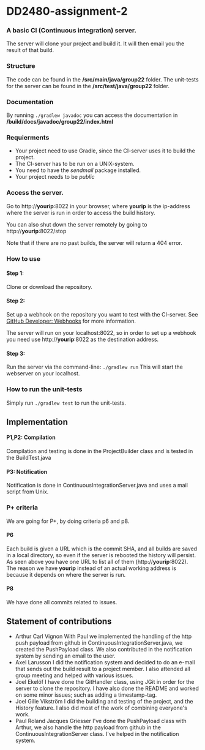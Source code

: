 # DD2480-assignment-2

### A basic CI (Continuous integration) server.
The server will clone your project and build it. It will then email you the result of that build.

### Structure
The code can be found in the __/src/main/java/group22__ folder.
The unit-tests for the server can be found in the __/src/test/java/group22__ folder.

### Documentation
By running `./gradlew javadoc` you can access the documentation in __/build/docs/javadoc/group22/index.html__

### Requierments
- Your project need to use Gradle, since the CI-server uses it to build the project.
- The CI-server has to be run on a UNIX-system.
- You need to have the _sendmail_ package installed.
- Your project needs to be _public_

### Access the server.
Go to http://__yourip__:8022 in your browser, where __yourip__ is the ip-address where the server is run in order to access the build history.

You can also shut down the server remotely by going to http://__yourip__:8022/stop

Note that if there are no past builds, the server will return a 404 error.
### How to use
#### Step 1:
Clone or download the repository.
#### Step 2:
Set up a webhook on the repository you want to test with the CI-server. See [GitHub Developer: Webhooks](https://developer.github.com/webhooks/) for more information.

The server will run on your localhost:8022, so in order to set up a webhook you need use http://__yourip__:8022 as the destination address.

#### Step 3:
Run the server via the command-line:
    `./gradlew run`
This will start the webserver on your localhost.

### How to run the unit-tests
Simply run `./gradlew test` to run the unit-tests.

## Implementation
#### P1,P2: Compilation
Compilation and testing is done in the ProjectBuilder class and is tested in the BuildTest.java
#### P3: Notification
Notification is done in ContinuousIntegrationServer.java and uses a mail script from Unix.

### P+ criteria
We are going for P+, by doing criteria p6 and p8.

#### P6
Each build is given a URL which is the commit SHA, and all builds are saved in a local directory, so even if the server is rebooted the history will persist. As seen above you have one URL to list all of them (http://__yourip__:8022). The reason we have __yourip__ instead of an actual working address is because it depends on where the server is run.
#### P8
We have done all commits related to issues.

## Statement of contributions
* Arthur Carl Vignon
With Paul we implemented the handling of the http push payload from github in ContinuousIntegrationServer.java, we created the PushPayload class.
We also contributed in the notification system by sending an email to the user.
* Axel Larusson
I did the notification system and decided to do an e-mail that sends out the build result to a project member. I also attended all group meeting and helped with various issues.
* Joel Ekelöf
I have done the GitHandler class, using JGit in order for the server to clone the repository. I have also done the README and worked on some minor issues; such as adding a timestamp-tag.
* Joel Gille Vikström
I did the building and testing of the project, and the History feature. I also did most of the work of combining everyone's work.
* Paul Roland Jacques Griesser
I've done the PushPayload class with Arthur, we also handle the http payload from github in the ContinuousIntegrationServer class. I've helped in the notification system.
